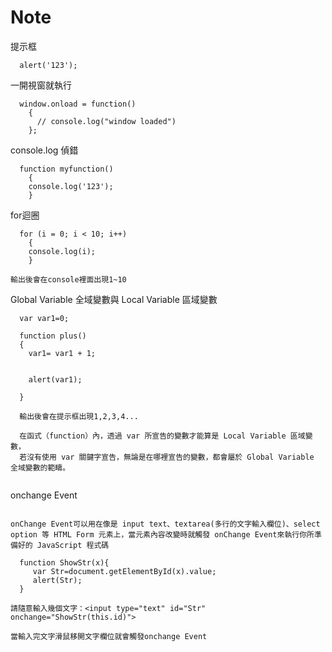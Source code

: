 # Note

提示框

```
  alert('123');
```

一開視窗就執行

```
  window.onload = function() 
    {
      // console.log("window loaded")
    };
```

console.log 偵錯

```
  function myfunction()
    {
    console.log('123');
    }
```

for迴圈

```
  for (i = 0; i < 10; i++) 
    { 
    console.log(i);
    }
    
輸出後會在console裡面出現1~10
```

Global Variable 全域變數與 Local Variable 區域變數

```
  var var1=0;

  function plus()
  {
    var1= var1 + 1;


    alert(var1);

  }
  
  輸出後會在提示框出現1,2,3,4...
  
  在函式（function）內，透過 var 所宣告的變數才能算是 Local Variable 區域變數，
  若沒有使用 var 關鍵字宣告，無論是在哪裡宣告的變數，都會屬於 Global Variable 全域變數的範疇。
  
```

onchange Event

```

onChange Event可以用在像是 input text、textarea(多行的文字輸入欄位)、select option 等 HTML Form 元素上，當元素內容改變時就觸發 onChange Event來執行你所準備好的 JavaScript 程式碼

  function ShowStr(x){
     var Str=document.getElementById(x).value;
     alert(Str);
  }

請隨意輸入幾個文字：<input type="text" id="Str" onchange="ShowStr(this.id)">

當輸入完文字滑鼠移開文字欄位就會觸發onchange Event
```
